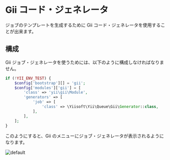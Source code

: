 Gii コード・ジェネレータ
========================

ジョブのテンプレートを生成するために Gii コード・ジェネレータを使用することが出来ます。

構成
----

Gii ジョブ・ジェネレータを使うためには、以下のように構成しなければなりません。

```php
if (!YII_ENV_TEST) {
    $config['bootstrap'][] = 'gii';
    $config['modules']['gii'] = [
        'class' => 'yii\gii\Module',
        'generators' => [
            'job' => [
                'class' => \Yiisoft\Yii\Queue\Gii\Generator::class,
            ],
        ],
    ];
}

```

このようにすると、Gii のメニューにジョブ・ジェネレータが表示されるようになります。

![default](https://user-images.githubusercontent.com/1656851/29426628-e9a3e5ae-838f-11e7-859f-6f3cb8649f02.png)
